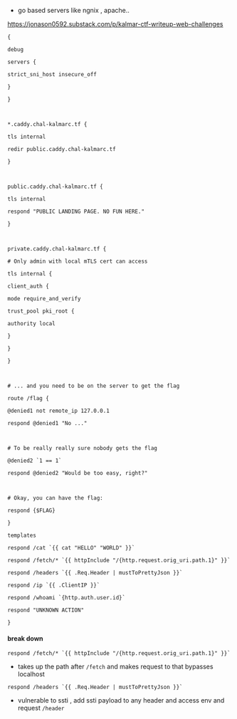 
- go based servers like ngnix , apache..

https://jonason0592.substack.com/p/kalmar-ctf-writeup-web-challenges


```caddy
{

debug

servers {

strict_sni_host insecure_off

}

}

  

*.caddy.chal-kalmarc.tf {

tls internal

redir public.caddy.chal-kalmarc.tf

}

  

public.caddy.chal-kalmarc.tf {

tls internal

respond "PUBLIC LANDING PAGE. NO FUN HERE."

}

  

private.caddy.chal-kalmarc.tf {

# Only admin with local mTLS cert can access

tls internal {

client_auth {

mode require_and_verify

trust_pool pki_root {

authority local

}

}

}

  

# ... and you need to be on the server to get the flag

route /flag {

@denied1 not remote_ip 127.0.0.1

respond @denied1 "No ..."

  

# To be really really sure nobody gets the flag

@denied2 `1 == 1`

respond @denied2 "Would be too easy, right?"

  

# Okay, you can have the flag:

respond {$FLAG}

}

templates

respond /cat `{{ cat "HELLO" "WORLD" }}`

respond /fetch/* `{{ httpInclude "/{http.request.orig_uri.path.1}" }}`

respond /headers `{{ .Req.Header | mustToPrettyJson }}`

respond /ip `{{ .ClientIP }}`

respond /whoami `{http.auth.user.id}`

respond "UNKNOWN ACTION"

}
```


#### break down 

```
respond /fetch/* `{{ httpInclude "/{http.request.orig_uri.path.1}" }}`
```

- takes up the path after `/fetch` and makes request to that bypasses localhost


```
respond /headers `{{ .Req.Header | mustToPrettyJson }}`
```

- vulnerable to ssti , add ssti payload to any header and access env and request `/header`


